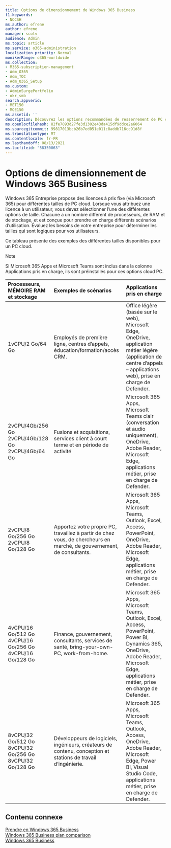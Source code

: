 ```yaml
---
title: Options de dimensionnement de Windows 365 Business
f1.keywords:
- NOCSH
ms.author: efrene
author: efrene
manager: scotv
audience: Admin
ms.topic: article
ms.service: o365-administration
localization_priority: Normal
monikerRange: o365-worldwide
ms.collection:
- M365-subscription-management
- Adm_O365
- Adm_TOC
- Adm_O365_Setup
ms.custom:
- AdminSurgePortfolio
- okr_smb
search.appverid:
- MET150
- MOE150
ms.assetid: ''
description: Découvrez les options recommandées de resserrement de PC cloud pour Windows 365 Entreprise.
ms.openlocfilehash: 82fe7093d27fe3d1302e43da415df9ddce2a6064
ms.sourcegitcommit: 99817013bcb26b7ed051e011c8addb716cc91d8f
ms.translationtype: MT
ms.contentlocale: fr-FR
ms.lasthandoff: 08/13/2021
ms.locfileid: "58350063"
---
```

# <a name="windows-365-business-sizing-options"></a>Options de dimensionnement de Windows 365 Business

Windows 365 Entreprise propose des licences à prix fixe (via Microsoft 365) pour différentes tailles de PC cloud. Lorsque vous attribuez une licence à un utilisateur, vous devez sélectionner l’une des différentes options de taille. Chacune a un nombre différent de processeurs, de RAM et de stockage, et est conçue pour prendre en charge différents scénarios d’utilisation. Évaluez les besoins de votre entreprise pour déterminer les tailles qui sont logiques pour vos utilisateurs. 

Ce tableau présente des exemples des différentes tailles disponibles pour un PC cloud.

> [!NOTE]  
> Si Microsoft 365 Apps et Microsoft Teams sont inclus dans  la colonne Applications pris en charge, ils sont préinstallés pour ces options cloud PC. 


|Processeurs, MÉMOIRE RAM et stockage|Exemples de scénarios|Applications pris en charge|
|:-------------------------------------------------------------------------------|:----------------------------------|:----------------------------------|
|1vCPU/2 Go/64 Go |Employés de première ligne, centres d’appels, éducation/formation/accès CRM.|Office légère (basée sur le web), Microsoft Edge, OneDrive, application métier légère (application de centre d’appels – applications web), prise en charge de Defender. |
|2vCPU/4Gb/256 Go<br/> 2vCPU/4Gb/128 Go<br/> 2vCPU/4Gb/64 Go |Fusions et acquisitions, services client à court terme et en période de activité |Microsoft 365 Apps, Microsoft Teams clair (conversation et audio uniquement), OneDrive, Adobe Reader, Microsoft Edge, applications métier, prise en charge de Defender.  |
|2vCPU/8 Go/256 Go<br/>2vCPU/8 Go/128 Go |Apportez votre propre PC, travaillez à partir de chez vous, de chercheurs en marché, de gouvernement, de consultants. |Microsoft 365 Apps, Microsoft Teams, Outlook, Excel, Access, PowerPoint, OneDrive, Adobe Reader, Microsoft Edge, applications métier, prise en charge de Defender.  |
|4vCPU/16 Go/512 Go<br/>4vCPU/16 Go/256 Go<br/> 4vCPU/16 Go/128 Go|Finance, gouvernement, consultants, services de santé, bring-your-own-PC, work-from-home. |Microsoft 365 Apps, Microsoft Teams, Outlook, Excel, Access, PowerPoint, Power BI, Dynamics 365, OneDrive, Adobe Reader, Microsoft Edge, applications métier, prise en charge de Defender. |
|8vCPU/32 Go/512 Go<br/>8vCPU/32 Go/256 Go<br/>8vCPU/32 Go/128 Go |Développeurs de logiciels, ingénieurs, créateurs de contenu, conception et stations de travail d’ingénierie. |Microsoft 365 Apps, Microsoft Teams, Outlook, Access, OneDrive, Adobe Reader, Microsoft Edge, Power BI, Visual Studio Code, applications métier, prise en charge de Defender.  |


## <a name="related-content"></a>Contenu connexe

[Prendre en Windows 365 Business](get-started-windows-365-business.md) <br/>
[Windows 365 Business plan comparison](https://www.microsoft.com/windows-365/business/compare-plans-pricing) <br/>
[Windows 365 Business](https://www.microsoft.com/windows-365/business) <br/>
